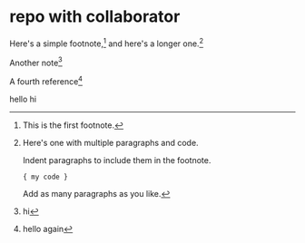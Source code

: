 # repo with collaborator

Here's a simple footnote,[^1] and here's a longer one.[^2]

Another note[^3]

A fourth reference[^4]

hello hi

[^1]: This is the first footnote.

[^2]: Here's one with multiple paragraphs and code.

    Indent paragraphs to include them in the footnote.

    `{ my code }`

    Add as many paragraphs as you like.
    
 [^3]: hi
 
 [^4]: hello again
